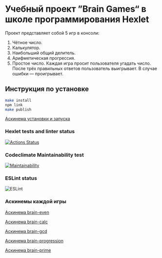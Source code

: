 # Учебный проект ”Brain Games“ в школе программирования Hexlet

Проект представляет собой 5 игр в консоли:
1. Чётное число.
2. Калькулятор.
3. Наибольший общий делитель.
4. Арифметическая прогрессия.
5. Простое число.
Каждая игра просит пользователя угадать число. После трёх правильных ответов пользователь выигрывает. В случае ошибки — проигрывает.

## Инструкция по установке

```sh
make install
npm link
make publish
```

[Аскинема установки и запуска](https://asciinema.org/a/7nE2JWhhTMYiLWvcFZJRjLBUa)

### Hexlet tests and linter status
[![Actions Status](https://github.com/Californium251/frontend-project-lvl1/workflows/hexlet-check/badge.svg)](https://github.com/Californium251/frontend-project-lvl1/actions)

### Codeclimate Maintainability test
[![Maintainability](https://api.codeclimate.com/v1/badges/a99a88d28ad37a79dbf6/maintainability)](https://codeclimate.com/github/codeclimate/codeclimate/maintainability)

### ESLint status
![ESLint](https://github.com/Californium251/frontend-project-lvl1/actions/workflows/github-actions.yml/badge.svg)

### Аскинемы каждой игры
[Аскинема brain-even](https://asciinema.org/connect/eee87028-2e02-44ef-8e58-dd3047c9a5ab)

[Аскинема brain-calc](https://asciinema.org/a/uaqRLR3MDH02xouoxJS3WBfgd)

[Аскинема brain-gcd](https://asciinema.org/a/95h7S17pPud4iuEGhQjbsIgVY)

[Аскинема brain-progression](https://asciinema.org/a/SMK8jWOtZoh46I9DQgrgEybzV)

[Аскинема brain-prime](https://asciinema.org/a/bTfKprrh0JCaRqhnzURC3A3XC)